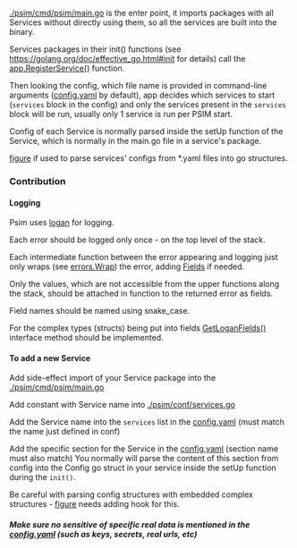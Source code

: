 [./psim/cmd/psim/main.go](./psim/cmd/psim/main.go) is the enter point,
it imports packages with all Services without directly using them, so all the services are built into the binary.

Services packages in their init() functions (see https://golang.org/doc/effective_go.html#init for details)
call the [app.RegisterService()](./psim/app/main.go) function.

Then looking the config, which file name is provided in command-line arguments ([config.yaml](./config.yaml) by default),
app decides which services to start (`services` block in the config)
and only the services present in the `services` block will be run,
usually only 1 service is run per PSIM start.

Config of each Service is normally parsed inside the setUp function of the Service,
which is normally in the main.go file in a service's package.

[figure](https://gitlab.com/distributed_lab/figure) if used to parse services' configs from *.yaml files into go structures.

### Contribution

#### Logging

Psim uses [logan](https://gitlab.com/distributed_lab/logan) for logging.

Each error should be logged only once - on the top level of the stack.

Each intermediate function between the error appearing and logging just only wraps
(see [errors.Wrap](https://gitlab.com/distributed_lab/logan/v3/errors/errors.go)) the error,
adding [Fields](https://gitlab.com/distributed_lab/logan/v3/fields.go) if needed.

Only the values, which are not accessible from the upper functions along the stack,
should be attached in function to the returned error as fields.

Field names should be named using snake_case.

For the complex types (structs) being put into fields
[GetLoganFields()](https://gitlab.com/distributed_lab/logan/v3/fields/main.go) interface method should be implemented.


#### To add a new Service

Add side-effect import of your Service package into the [./psim/cmd/psim/main.go](./psim/cmd/psim/main.go)

Add constant with Service name into [./psim/conf/services.go](./psim/conf/services.go)

Add the Service name into the `services` list in the [config.yaml](./config.yaml) (must match the name just defined in conf)

Add the specific section for the Service in the [config.yaml](./config.yaml) (section name must also match)
You normally will parse the content of this section from config into the Config go struct in your service
inside the setUp function during the `init()`.

Be careful with parsing config structures with embedded complex structures -
[figure](https://gitlab.com/distributed_lab/figure) needs adding hook for this.

##### Make sure no sensitive of specific real data is mentioned in the [config.yaml](./config.yaml) (such as keys, secrets, real urls, etc)
